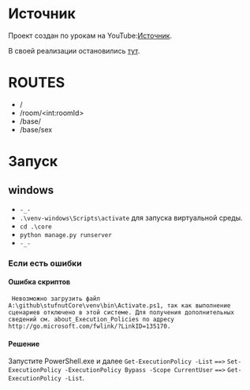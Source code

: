 # Источник
Проект создан по урокам на YouTube:[Источник](https://youtu.be/PtQiiknWUcI).

В своей реализации остановились [тут](https://youtu.be/PtQiiknWUcI?t=3647).

# ROUTES
- /
- /room/\<int:roomId>
- /base/
- /base/sex

# Запуск

## windows
- `-_-`
- `.\venv-windows\Scripts\activate` для запуска виртуальной среды.
- `cd .\core`
- `python manage.py runserver`
- `-_-`

### Если есть ошибки
#### Ошибка скриптов

` Невозможно загрузить файл A:\github\stufnutCore\venv\bin\Activate.ps1, так как выполнение сценариев отключено в этой системе. Для получения дополнительных сведений см. about_Execution_Policies по адресу http://go.microsoft.com/fwlink/?LinkID=135170.`

#### Решение
Запустите PowerShell.exe и далее `Get-ExecutionPolicy -List` `==>` `Set-ExecutionPolicy -ExecutionPolicy Bypass -Scope CurrentUser` `==>` `Get-ExecutionPolicy -List`.
